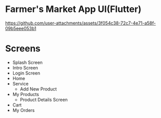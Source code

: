 # Farmer's Market App UI(Flutter)

https://github.com/user-attachments/assets/3f054c38-72c7-4e71-a58f-09b5eee053b1

# Screens
- Splash Screen
- Intro Screen
- Login Screen
- Home
- Service
  - Add New Product
- My Products
  - Product Details Screen	
- Cart
- My Orders
